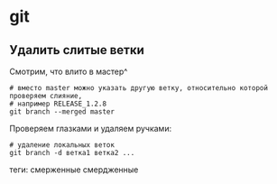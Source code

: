 # git

## Удалить слитые ветки

Смотрим, что влито в мастер^

```
# вместо master можно указать другую ветку, относительно которой проверяем слияние, 
# например RELEASE_1.2.8 
git branch --merged master
```

Проверяем глазками и удаляем ручками:

```
# удаление локальных веток
git branch -d ветка1 ветка2 ...
```

теги: смерженные смердженные
